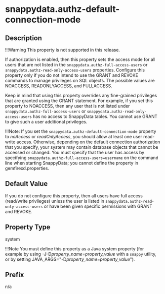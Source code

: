 # snappydata.authz-default-connection-mode

## Description

!!!Warning
	This property is not supported in this release.

If authorization is enabled, then this property sets the access mode for all users that are not listed in the `snappydata.authz-full-access-users` or `snappydata.authz-read-only-access-users` properties. Configure this property only if you do not intend to use the GRANT and REVOKE commands to manage privileges on SQL objects. The possible values are NOACCESS, READONLYACCESS, and FULLACCESS.

Keep in mind that using this property overrides any fine-grained privileges that are granted using the GRANT statement. For example, if you set this property to NOACCESS, then any user that is not listed under `snappydata.authz-full-access-users` or `snappydata.authz-read-only-access-users` has no access to SnappyData tables. You cannot use GRANT to give such a user additional privileges.

!!!Note:
	If you set the `snappydata.authz-default-connection-mode` property to *noAccess* or *readOnlyAccess*, you should allow at least one user read-write access. Otherwise, depending on the default connection authorization that you specify, your system may contain database objects that cannot be accessed or changed. You must specify that the user has access by specifying `snappydata.authz-full-access-users=username` on the command line when starting SnappyData; you cannot define the property in <span class="ph filepath">gemfirexd.properties</span>.

## Default Value

If you do not configure this property, then all users have full access (read/write privileges) unless the user is listed in `snappydata.authz-read-only-access-users` or have been given specific permissions with GRANT and REVOKE.

## Property Type

system

!!!Note 
	You must define this property as a Java system property (for example by using -J-D*property\_name*=*property\_value* with a `snappy` utility, or by setting JAVA\_ARGS="-D*property\_name*=*property\_value*").</p>

## Prefix

n/a

